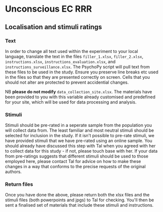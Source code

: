 # Unconscious EC RRR

## Localisation and stimuli ratings

### Text

In order to change all text used within the experiment to your local language, translate the text in the files `filler_1.xlsx`, `filler_2.xlsx`, `instructions.xlsx`, `instructions_evaluation.xlsx`, and `instructions_surveillance.xlsx`. The PsychoPy script will pull text from these files to be used in the study. Ensure you preserve line breaks etc used in the files so that they are presented correctly on screen. Cells that you should not alter are protected to prevent accidential changes.

NB **please do not modify** `data_collection_site.xlsx`. The materials have been provided to you with this variable already customised and predefined for your site, which will be used for data processing and analysis.

### Stimuli

Stimuli should be pre-rated in a seperate sample from the population you will collect data from. The least familiar and most neutral stimuli should be selected for inclusion in the study. If it isn't possible to pre-rate stimuli, we have provided stimuli that we have pre-rated using an online sample. You should already have discussed this step with Tal when you agreed with her to collect data for this study - if not, please touch base with her. If your data from pre-ratings suggests that different stimuli should be used to those employed here, please contact Tal for advice on how to make these changes in a way that conforms to the precise requests of the original authors.  

### Return files

Once you have done the above, please return both the xlsx files and the stimuli files (both powerpoints and jpgs) to Tal for checking. You'll then be sent a finalised set of materials that include these stimuli and instructions.